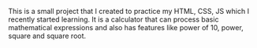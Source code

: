 This is a small project that I created to practice my HTML, CSS, JS which I recently started learning.
It is a calculator that can process basic mathematical expressions and also has features like power of 10, power, square and square root.   
